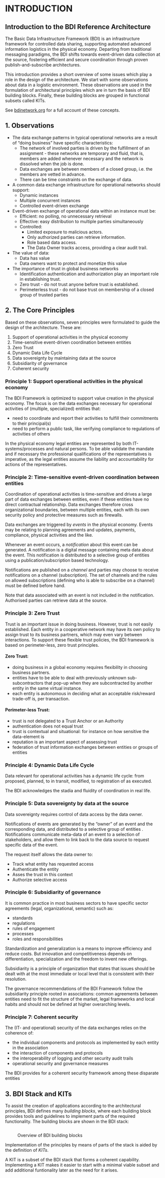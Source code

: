 # INTRODUCTION

## Introduction to the BDI Reference Architecture

The Basic Data Infrastructure Framework (BDI) is an infrastructure framework for controlled data sharing, supporting automated advanced information logistics in the physical economy. Departing from traditional messaging paradigms, the BDI shifts towards event-driven data collection at the source, fostering efficient and secure coordination through proven publish-and-subscribe architectures.

This introduction provides a short overview of some issues which play a role in the design of the architecture. We start with some observations about data in a logistic environment. These observations are used in the formulation of architectural principles which are in turn the basis of BDI building blocks. Finally, these building blocks are grouped in functional subsets called KITs.

See [bdinetwork.org](https://bdinetwork.org) for a full account of these concepts.

## 1. Observations&#x20;

* The data exchange patterns in typical operational networks are a result of “doing business” have specific characteristics:
  * The network of involved parties is driven by the fulfillment of an assignment - these networks are temporary and fluid, that is, members are added whenever necessary and the network is dissolved when the job is done.&#x20;
  * Data exchanges are between members of a closed group, i.e. the members are vetted in advance.
  * There can be time constraints on the exchange of data.
* A common data exchange infrastructure for operational networks should support:
  * Dynamic instances
  * Multiple concurrent instances
  * Controlled event-driven exchange
* Event-driven exchange of operational data within an instance must be:
  * Efficient: no polling, no unnecessary retrieval
  * Effective: easy distribution to multiple parties simultaneously&#x20;
  * Controlled:&#x20;
    * Limited exposure to malicious actors.
    * Only authorized parties can retrieve information.
    * Role based data access.
    * The Data Owner tracks access, providing a clear audit trail.
* The value of data:
  * Data has value
  * Data owners want to protect and monetize this value
* The importance of trust in global business networks
  * Identification authentication and authorization play an important role in establishing trust.
  * Zero trust - do not trust anyone before trust is established.
  * Perimeterless trust - do not base trust on membership of a closed group of trusted parties

## 2. The Core Principles

Based on these observations, seven principles were formulated to guide the design of the architecture. These are:

1. Support of operational activities in the physical economy
2. Time-sensitive event-driven coordination between entities
3. Zero Trust
4. Dynamic Data Life Cycle
5. Data sovereignty by maintaining data at the source
6. Subsidiarity of governance
7. Coherent security

### Principle 1: Support operational activities in the physical economy

The BDI Framework is optimized to support value creation in the physical economy. The focus is on the data exchanges necessary for operational activities of (multiple, specialized) entities that:

* need to coordinate and report their activities to fulfill their commitments to their principal(s)
* need to perform a public task, like verifying compliance to regulations of activities of others

In the physical economy legal entities are represented by both IT-systems/processes and natural persons. To be able validate the mandate and if necessary the professional qualifications of the representatives is imperative, as the legal entities assume the liability and accountability for actions of the representatives.

### Principle 2: Time-sensitive event-driven coordination between entities

Coordination of operational activities is time-sensitive and drives a large part of data exchanges between entities, even if these entities have no direct contractual relationship. Data exchanges therefore cross organizational boundaries, between multiple entities, each with its own security policy and protective measures such as firewalls.

Data exchanges are triggered by _events_ in the physical economy.  Events may be relating to planning agreements and updates, payments, compliance, physical activities and the like.

Whenever an event occurs, a _notification_ about this event can be generated. A notification is a digital message containing meta data about the event. This notification is distributed to a selective group of entities using a publication/subscription  based technology.

Notifications are published on a _channel_ and parties may choose to receive notifications on a channel (subscription). The set of channels and the rules on allowed subscriptions (defining who is able to subscribe on a channel) must be defined before hand.

Note that data associated with an event is not included in the notification. Authorised parties can retrieve data at the source.

### Principle 3: Zero Trust

Trust is an important issue in doing business. However, trust is not easily established. Each entity in a cooperative network may have its own policy to assign trust to its business partners, which may even vary between interactions. To support these flexible trust policies, the BDI framework is based on perimeter-less, zero trust principles.

#### Zero Trust:

* doing business in a global economy requires flexibility in choosing business partners.
* entities have to be able to deal with previously unknown sub-subcontractors that pop-up when they are subcontracted by another entity in the same virtual instance.
* each entity is autonomous in deciding what an acceptable risk/reward trade-off is, per transaction.

#### Perimeter-less Trust:

* trust is not delegated to a Trust Anchor or an Authority
* authentication does not equal trust
* trust is contextual and situational: for instance on how sensitive the data-element is
* reputation is an important aspect of assessing trust
* federation of trust information exchanges between entities or groups of entities

### Principle 4: Dynamic Data Life Cycle

Data relevant for operational activities has a dynamic life cycle: from proposed, planned, to in transit, modified, to registration of as executed.

The BDI acknowledges the stadia and fluidity of coordination in real life.

### Principle 5: Data sovereignty by data at the source

Data sovereignty requires control of data access by the data owner.

Notifications of events are generated by the “owner” of an event and the corresponding data, and distributed to a selective group of entities . Notifications communicate meta-data of an event to a selection of stakeholders, and allow them to link back to the data source to request specific data of the event.

The request itself allows the data owner to:

* Track what entity has requested access
* Authenticate the entity
* Asses the trust in this context
* Authorize selective access

### Principle 6: Subsidiarity of governance

It is common practice in most business sectors to have specific sector agreements (legal, organizational, semantic) such as:

* standards
* regulations
* rules of engagement
* processes
* roles and responsibilities

Standardization and generalization is a means to improve efficiency and reduce costs. But innovation and competitiveness depends on differentiation, specialization and the freedom to invent new offerings.

Subsidiarity is a principle of organization that states that issues should be dealt with at the most immediate or local level that is consistent with their resolution.

The governance recommendations of the BDI Framework follow the subsidiarity principle rooted in associations: common agreements between entities need to fit the structure of the market, legal frameworks and local habits and should not be defined at higher overarching levels.

### Principle 7: Coherent security

The (IT- and operational) security of the data exchanges relies on the coherence of:

* the individual components and protocols as implemented by each entity in the association
* the interaction of components and protocols
* the interoperability of logging and other security audit trails
* operational security and governance measures

The BDI provides for a coherent security framework among these disparate entities

## 3. BDI Stack and KITs

To assist the creation of applications according to the architectural principles, BDI defines many _building blocks_, where each building block provides tools and guidelines to implement parts of the required functionality. The building blocks are shown in the BDI stack:

<figure><img src="../.gitbook/assets/20241001 BDI Stack.png" alt=""><figcaption><p>Overview of BDI building blocks</p></figcaption></figure>

Implementation of the principles by means of parts of the stack is aided by the definition of _KITs_.

A KIT is a subset of the BDI stack that forms a coherent capability. Implementing a KIT  makes it easier to start with a minimal viable subset and add additional funtionality later as the need for it arises.
